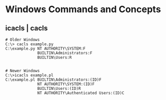 # Windows Commands and Concepts

## icacls \| cacls

```text
# Older Windows
C:\> cacls example.py
C:\example.py NT AUTHORITY\SYSTEM:F 
              BUILTIN\Administrators:F 
              BUILTIN\Users:R 


# Newer Windows
C:\>icacls example.pl
C:\example.pl BUILTIN\Administrators:(ID)F 
              NT AUTHORITY\SYSTEM:(ID)F 
              BUILTIN\Users:(ID)R 
              NT AUTHORITY\Authenticated Users:(ID)C 

```



